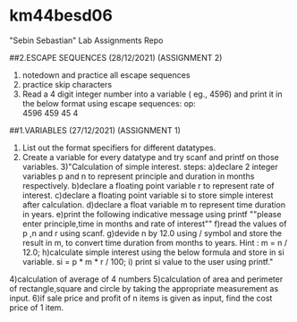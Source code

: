 # km44besd06

"Sebin Sebastian" Lab Assignments Repo

##2.ESCAPE SEQUENCES (28/12/2021) (ASSIGNMENT 2)
1) notedown and practice all escape sequences
2) practice skip characters
3) Read a 4 digit integer number into a variable ( eg., 4596) and print it in the below format using escape sequences:
        op:  
        4596
        459
        45
        4

##1.VARIABLES (27/12/2021) (ASSIGNMENT 1)

1) List out the format specifiers for different datatypes.
2) Create a variable for every datatype and try scanf and printf on those variables.
3)"Calculation of simple interest.
        steps: 
        a)declare 2 integer variables p and n to represent principle and duration in months respectively.
        b)declare a floating point variable r to represent rate of interest.
        c)declare a floating point variable si to store simple interest after calculation.
        d)declare a float variable m to represent time duration in years.
        e)print the following indicative message using printf
        ""please enter principle,time in months and rate of interest""
        f)read the values of p ,n and r using scanf.
        g)devide n by 12.0 using / symbol and store the result in m, to convert time duration from months to years.
        Hint : m = n / 12.0;
        h)calculate simple interest using the below formula and store in si variable.
        si = p * m * r / 100;
        i) print si value to the user using printf."

4)calculation of average of 4 numbers
5)calculation of area and perimeter of rectangle,square and circle by taking the appropriate measurement as input.
6)if sale price and profit of n items is given as input, find the cost price of 1 item.

